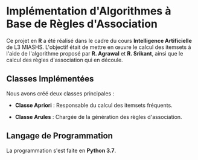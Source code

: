 # Implémentation d'Algorithmes à Base de Règles d'Association

Ce projet en **R** a été réalisé dans le cadre du cours **Intelligence Artificielle** de L3 MIASHS. L'objectif était de mettre en œuvre le calcul des itemsets à l'aide de l'algorithme proposé par **R. Agrawal** et **R. Srikant**, ainsi que le calcul des règles d'association qui en découle. 

## Classes Implémentées

Nous avons créé deux classes principales :

- **Classe Apriori** : Responsable du calcul des itemsets fréquents.
  
- **Classe Arules** : Chargée de la génération des règles d'association.

## Langage de Programmation

La programmation s'est faite en **Python 3.7**.
